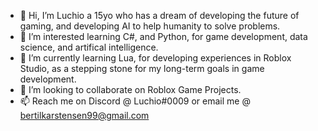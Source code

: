 - 👋 Hi, I’m Luchio a 15yo who has a dream of developing the future of gaming, and developing AI to help humanity to solve problems.
- 👀 I’m interested learning C#, and Python, for game development, data science, and artifical intelligence.
- 🌱 I’m currently learning Lua, for developing experiences in Roblox Studio, as a stepping stone for my long-term goals in game development.
- 💞️ I’m looking to collaborate on Roblox Game Projects.
- 📫 Reach me on Discord @ Luchio#0009 or email me @ bertilkarstensen99@gmail.com

<!---
Luchio9/Luchio9 is a ✨ special ✨ repository because its `README.md` (this file) appears on your GitHub profile.
You can click the Preview link to take a look at your changes.
--->
